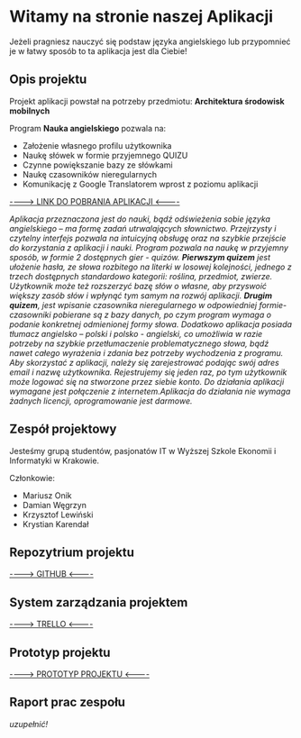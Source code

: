 # Witamy na stronie naszej Aplikacji
Jeżeli pragniesz nauczyć się podstaw języka angielskiego lub przypomnieć je w łatwy sposób to ta aplikacja jest dla Ciebie!


## Opis projektu
Projekt aplikacji powstał na potrzeby przedmiotu:  **Architektura środowisk mobilnych**

Program **Nauka angielskiego** pozwala na:
- Założenie własnego profilu użytkownika
- Naukę słówek w formie przyjemnego QUIZU
- Czynne powiększanie bazy ze słówkami
- Naukę czasowników nieregularnych
- Komunikację z Google Translatorem wprost z poziomu aplikacji

[----> LINK DO POBRANIA APLIKACJI <----](https://build.phonegap.com/apps/3202916/share)

*Aplikacja przeznaczona jest do nauki, bądź odświeżenia sobie języka angielskiego – ma formę zadań utrwalających słownictwo. Przejrzysty i czytelny interfejs pozwala na intuicyjną obsługę oraz na szybkie przejście do korzystania z aplikacji i nauki. 
Program pozwala na naukę w przyjemny sposób, w formie 2 dostępnych gier - quizów. 
**Pierwszym quizem** jest ułożenie hasła, ze słowa rozbitego na literki w losowej kolejności, jednego z trzech dostępnych standardowo kategorii: roślina, przedmiot, zwierze. Użytkownik może też rozszerzyć bazę słów o własne, aby przyswoić większy zasób słów i wpłynąć tym samym na rozwój aplikacji. 
**Drugim quizem**, jest wpisanie czasownika nieregularnego w odpowiedniej formie- czasowniki pobierane są z bazy danych, po czym program wymaga o podanie konkretnej odmienionej formy słowa. Dodatkowo aplikacja posiada tłumacz angielsko – polski i polsko - angielski, co umożliwia w razie potrzeby na szybkie przetłumaczenie problematycznego słowa, bądź nawet całego wyrażenia i zdania bez potrzeby wychodzenia z programu. 
Aby skorzystać z aplikacji, należy się zarejestrować podając swój adres email i nazwę użytkownika. Rejestrujemy się jeden raz, po tym użytkownik może logować się na stworzone przez siebie konto. Do działania aplikacji wymagane jest połączenie z internetem.Aplikacja do działania nie wymaga żadnych licencji, oprogramowanie jest darmowe.*

## Zespół projektowy
Jesteśmy grupą studentów, pasjonatów IT w Wyższej Szkole Ekonomii i Informatyki w Krakowie. 

Członkowie:
- Mariusz Onik
- Damian Węgrzyn
- Krzysztof Lewiński
- Krystian Karendał

## Repozytrium projektu
[----> GITHUB <----](https://github.com/krystianTeam/NaukaAngielskiego)

## System zarządzania projektem
[----> TRELLO <----](https://trello.com/b/guimBnZG/projekt-na-wsei) 

## Prototyp projektu
[----> PROTOTYP PROJEKTU <----](http://run.mockplus.com/AgUpItaYnpUohOed/index.html)


## Raport prac zespołu
*uzupełnić!*
